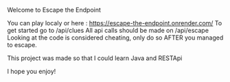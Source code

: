 Welcome to Escape the Endpoint

You can play localy or here : https://escape-the-endpoint.onrender.com/
To get started go to /api/clues
All api calls should be made on /api/escape
Looking at the code is considered cheating, only do so AFTER you managed to escape.

This project was made so that I could learn Java and RESTApi

I hope you enjoy!
